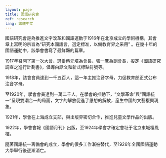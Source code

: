 ```yaml
---
layout: page
title: 國語研究會
ref: research
lang: 繁體中文
---
```


國語研究會是為推進文字改革和國語運動于1916年在北京成立的學術機構，其會章上寫明的宗旨為“研究本國語言，選定標准，以備教育界之采用” 。在幾十年的國語運動中，該學會書寫了最鮮豔的篇章。

1917年召開了第一次大會，選舉蔡元培為會長，張一麐為副會長，擬定《國語研究調查之進行計劃書》，倡導白話文和新式標點符號等。

1918年，該會會員達到一千五百人，這一年主推注音字母，力促教育部正式公布注音字母。

至1920年，學會會員達到一萬二千人。在學會的推動下，“文學革命”與“國語統一”呈現雙潮合一的局面，文字的解放促進了思想的解放，産生中國的文藝複興現象。

1921年，學會在上海成立支部，與出版界密切合作，推進兒童文學作品的出版。

1922年，學會會報《國語月刊》出版，至1924年學會才確定會址于北京東城棲鳳樓。

隨著國語統一籌備會的成立，學會的很多工作漸被替代，至1926年全國國語運動大學舉行後逐漸消亡。

